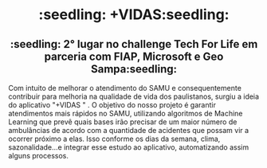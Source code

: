 <h1 align="center">:seedling: +VIDAS:seedling:</h1>
 
 <h2 align="center">:seedling: 2° lugar no challenge Tech For Life em parceria com FIAP, Microsoft e Geo Sampa:seedling:</h2>

Com intuito de melhorar o atendimento do SAMU e consequentemente contribuir para melhoria na qualidade de vida dos paulistanos, surgiu a ideia do aplicativo "+VIDAS " .
O objetivo do nosso projeto é garantir atendimentos mais rápidos no SAMU, utilizando algoritmos de Machine Learning que prevê quais bases irão precisar de um maior número de ambulâncias de acordo com a quantidade de acidentes que possam vir a ocorrer próximo a elas. Isso conforme os dias da semana, clima, sazonalidade...e integrar esse estudo ao aplicativo, automatizando assim alguns processos.
 
 
